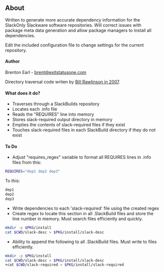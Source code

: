 ## About

Written to generate more accurate dependency information for the
SlackOnly Slackware software repositories.  Will correct issues with
package meta data generation and allow package managers to install all
dependencies.

Edit the included configuration file to change settings for the current
repository.

#### Author

Brenton Earl - brent@exitstatusone.com

Directory traversal code writen by [Bill Rawlinson in
2007](http://code.rawlinson.us/2007/02/ruby-directory-traversal.html).


#### What does it do?

*  Traverses through a SlackBuilds repository
*  Locates each .info file
*  Reads the "REQUIRES" line into memory
*  Stores slack-required output directory in memory
*  Empties the contents of slack-required files if they exist
*  Touches slack-required files in each SlackBuild directory if they do
   not exist

#### To Do

*  Adjust "requires_regex" variable to format all REQUIRES lines in
   .info files from this:
```bash
REQUIRES="dep1 dep2 dep3"
```
To this:
```bash
dep1
dep2
dep3
```
*  Write dependencies to each 'slack-required' file using the created
   regex
*  Create regex to locate this section in all .SlackBuild files and
   store the line number in memory.  Must search files efficiently and
   quickly.
```bash
mkdir -p $PKG/install
cat $CWD/slack-desc > $PKG/install/slack-desc
```
*  Ability to append the following to all .SlackBuild files.  Must write
   to files efficiently.
```bash
mkdir -p $PKG/install
cat $CWD/slack-desc > $PKG/install/slack-desc
+cat $CWD/slack-required > $PKG/install/slack-required
```
